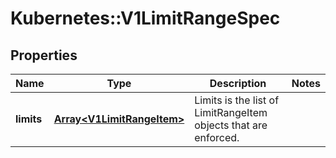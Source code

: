 # Kubernetes::V1LimitRangeSpec

## Properties
Name | Type | Description | Notes
------------ | ------------- | ------------- | -------------
**limits** | [**Array&lt;V1LimitRangeItem&gt;**](V1LimitRangeItem.md) | Limits is the list of LimitRangeItem objects that are enforced. | 


